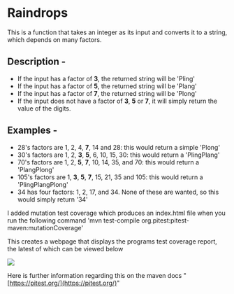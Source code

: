 # Raindrops

This is a function that takes an integer as its input and converts it to a string, which depends on many factors.

## Description -

- If the input has a factor of **3**, the returned string will be 'Pling'
- If the input has a factor of **5**, the returned string will be 'Plang'
- If the input has a factor of **7**, the returned string will be 'Plong'
- If the input does not have a factor of **3**, **5** or **7**, it will simply return the value of the digits.

## Examples -

- 28's factors are 1, 2, 4, **7**, 14 and 28: this would return a simple 'Plong'
- 30's factors are 1, 2, **3**, **5**, 6, 10, 15, 30: this would return a 'PlingPlang'
- 70's factors are 1, 2, **5**, **7**, 10, 14, 35, and 70: this would return a 'PlangPlong' 
- 105's factors are 1, **3**, **5**, **7**, 15, 21, 35 and 105: this would return a 'PlingPlangPlong' 
- 34 has four factors: 1, 2, 17, and 34. None of these are wanted, so this would simply return '34'

I added mutation test coverage which produces an index.html file when you run the following command
'mvn test-compile org.pitest:pitest-maven:mutationCoverage'

This creates a webpage that displays the programs test coverage report, the latest of which can be viewed below

  ![](MutationCoverageTest.png)



Here is further information regarding this on the maven docs "[https://pitest.org/](https://pitest.org/)"

